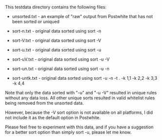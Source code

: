 This testdata directory contains the following files:

* unsorted.txt - an example of "raw" output from Postwhite that has not been sorted or uniqued

* sort-n.txt - original data sorted using sort -n

* sort-V.txt - original data sorted using sort -V

* sort-u.txt - original data sorted using sort -u

* sort-uV.txt - original data sorted using sort -u -V

* sort-un.txt - original data sorted using sort -u -n

* sort-untk.txt - original data sorted using sort -u -n -t . -k 1,1 -k 2,2 -k 3,3 -k 4,4

Note that only the data sorted with "-u" and "-u -V" resulted in unique rules without any data loss. All other unique sorts resulted in valid whitelist rules being removed from the unsorted data.

However, because the -V sort option is not available on all platforms, I did not include it as the default option in Postwhite.

Please feel free to experiment with this data, and if you have a suggestion for a better sort option than simply sort -u, please let me know.
